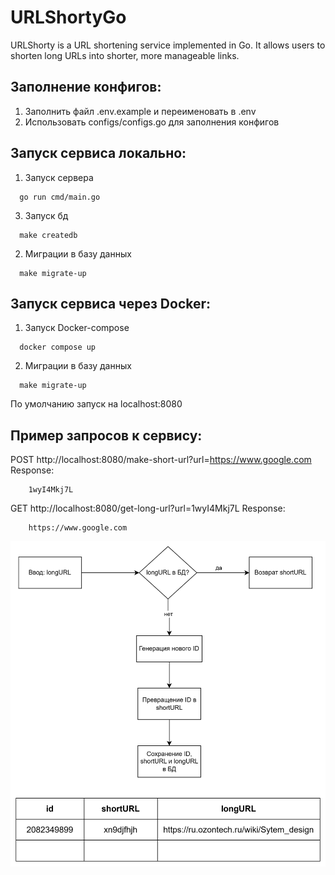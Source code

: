 # URLShortyGo
URLShorty is a URL shortening service implemented in Go. It allows users to shorten long URLs into shorter, more manageable links.

## Заполнение конфигов:
1. Заполнить файл .env.example и переименовать в .env
2. Использовать configs/configs.go для заполнения конфигов

## Запуск сервиса локально:
1. Запуск сервера
```shell
  go run cmd/main.go
```
3. Запуск бд
```shell
  make createdb
```
2. Миграции в базу данных
```shell
  make migrate-up
```

## Запуск сервиса через Docker:
1. Запуск Docker-compose
```shell
  docker compose up
```
2. Миграции в базу данных
```shell
  make migrate-up
```

По умолчанию запуск на localhost:8080

## Пример запросов к сервису:
POST http://localhost:8080/make-short-url?url=https://www.google.com
Response: 
```
    1wyI4Mkj7L
```

GET http://localhost:8080/get-long-url?url=1wyI4Mkj7L
Response: 
```
    https://www.google.com
```

![img_1.png](img_1.png)
